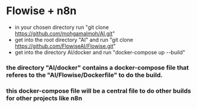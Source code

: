 # Flowise + n8n

- in your chosen directory run "git clone https://github.com/mohgamalmoh/AI.git"
- get into the root directory "AI" and run "git clone https://github.com/FlowiseAI/Flowise.git"
- get into the directory AI/docker and run "docker-compose up --build"


### the directory "AI/docker" contains a docker-compose file that referes to the "AI/Flowise/Dockerfile" to do the build.
### this docker-compose file will be a central file to do other builds for other projects like n8n
